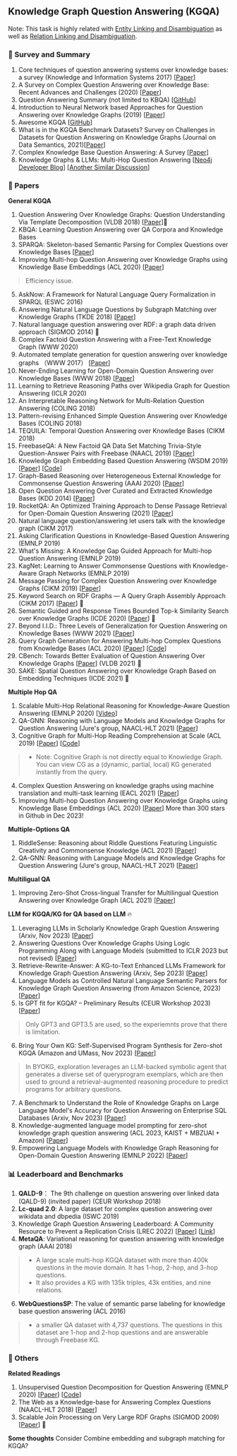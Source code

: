 ## Knowledge Graph Question Answering (KGQA)
Note: This task is highly related with [Entity Linking and Disambiguation](https://github.com/heathersherry/Knowledge-Graph-Tutorials-and-Papers/blob/master/topics/Entity%20Linking%20and%20Entity%20Disambiguation.md) as well as [Relation Linking and Disambiguation](https://github.com/heathersherry/Knowledge-Graph-Tutorials-and-Papers/blob/master/topics/Relation%20Linking%20and%20Relation%20Disambiguation.md).

### 📝 Survey and Summary
1. Core techniques of question answering systems over knowledge bases: a survey (Knowledge and Information Systems 2017) [[Paper](https://link.springer.com/article/10.1007/s10115-017-1100-y)]
2. A Survey on Complex Question Answering over Knowledge Base: Recent Advances and Challenges (2020) [[Paper](https://arxiv.org/pdf/2007.13069.pdf)]
3. Question Answering Summary (not limited to KBQA) [[GitHub](https://github.com/sebastianruder/NLP-progress/blob/master/english/question_answering.md)]
4. Introduction to Neural Network based Approaches for Question Answering over Knowledge Graphs (2019) [[Paper](https://arxiv.org/pdf/1907.09361.pdf)]
5. Awesome KGQA [[GitHub](https://github.com/BshoterJ/awesome-kgqa)]
6. What is in the KGQA Benchmark Datasets? Survey on Challenges in Datasets for Question Answering on Knowledge Graphs (Journal on Data Semantics, 2021)[[Paper](https://link.springer.com/content/pdf/10.1007/s13740-021-00128-9.pdf)]
7. Complex Knowledge Base Question Answering: A Survey [[Paper](https://arxiv.org/pdf/2108.06688v1.pdf)]
8. Knowledge Graphs & LLMs: Multi-Hop Question Answering [[Neo4j Developer Blog](https://neo4j.com/developer-blog/knowledge-graphs-llms-multi-hop-question-answering/)] [[Another Similar Discussion](https://www.linkedin.com/pulse/multi-hop-question-answering-llms-knowledge-graphs-wisecube/)]

### 📝 Papers
__General KGQA__
1. Question Answering Over Knowledge Graphs: Question Understanding Via Template Decomposition (VLDB 2018) [[Paper](http://www.vldb.org/pvldb/vol11/p1373-zheng.pdf)]🌟
2. KBQA: Learning Question Answering over QA Corpora and Knowledge Bases
3. SPARQA: Skeleton-based Semantic Parsing for Complex Questions over Knowledge Bases [[Paper](https://arxiv.org/pdf/2003.13956.pdf)]
4. Improving Multi-hop Question Answering over Knowledge Graphs using Knowledge Base Embeddings (ACL 2020) [[Paper](https://www.aclweb.org/anthology/2020.acl-main.412.pdf)]
> Efficiency issue.
5. AskNow: A Framework for Natural Language Query Formalization in SPARQL (ESWC 2016)
6. Answering Natural Language Questions by Subgraph Matching over Knowledge Graphs (TKDE 2018) [[Paper](https://ieeexplore.ieee.org/document/8085196)]
7. Natural language question answering over RDF: a graph data driven approach (SIGMOD 2014) 🌟
8. Complex Factoid Question Answering with a Free-Text Knowledge Graph (WWW 2020)
9. Automated template generation for question answering over knowledge graphs （WWW 2017） [[Paper](https://dl.acm.org/doi/pdf/10.1145/3038912.3052583)]
10. Never-Ending Learning for Open-Domain Question Answering over Knowledge Bases (WWW 2018) [[Paper](https://dl.acm.org/doi/pdf/10.1145/3178876.3186004)]
11. Learning to Retrieve Reasoning Paths over Wikipedia Graph for Question Answering (ICLR 2020)
12. An Interpretable Reasoning Network for Multi-Relation Question Answering (COLING 2018)
13. Pattern-revising Enhanced Simple Question Answering over Knowledge Bases (COLING 2018)
14. TEQUILA: Temporal Question Answering over Knowledge Bases (CIKM 2018)
15. FreebaseQA: A New Factoid QA Data Set Matching Trivia-Style Question-Answer Pairs with Freebase (NAACL 2019) [[Paper](https://www.aclweb.org/anthology/N19-1028.pdf)]
16. Knowledge Graph Embedding Based Question Answering (WSDM 2019) [[Paper](https://dl.acm.org/doi/pdf/10.1145/3289600.3290956)] [[Code](https://github.com/xhuang31/KEQA_WSDM19)]
17. Graph-Based Reasoning over Heterogeneous External Knowledge for Commonsense Question Answering (AAAI 2020) [[Paper](https://arxiv.org/pdf/1909.05311.pdf)]
18. Open Question Answering Over Curated and Extracted Knowledge Bases (KDD 2014) [[Paper](https://dl.acm.org/doi/pdf/10.1145/2623330.2623677)]
19. RocketQA: An Optimized Training Approach to Dense Passage Retrieval for Open-Domain Question Answering (2021) [[Paper](https://arxiv.org/pdf/2010.08191.pdf)]
20. Natural language question/answering let users talk with the knowledge graph (CIKM 2017)
21. Asking Clarification Questions in Knowledge-Based Question Answering (EMNLP 2019)
22. What's Missing: A Knowledge Gap Guided Approach for Multi-hop Question Answering (EMNLP 2019)
23. KagNet: Learning to Answer Commonsense Questions with Knowledge-Aware Graph Networks (EMNLP 2019)
24. Message Passing for Complex Question Answering over Knowledge Graphs (CIKM 2019) [[Paper](https://arxiv.org/pdf/1908.06917.pdf)]
25. Keyword Search on RDF Graphs — A Query Graph Assembly Approach (CIKM 2017) [[Paper](https://dl.acm.org/doi/pdf/10.1145/3132847.3132957)] 🌟
26. Semantic Guided and Response Times Bounded Top-k Similarity Search over Knowledge Graphs (ICDE 2020) [[Paper](https://ieeexplore.ieee.org/stamp/stamp.jsp?tp=&arnumber=9101747&tag=1)] 🌟
27. Beyond I.I.D.: Three Levels of Generalization for Question Answering on Knowledge Bases (WWW 2021) [[Paper](https://arxiv.org/pdf/2011.07743.pdf)]
28. Query Graph Generation for Answering Multi-hop Complex Questions from Knowledge Bases (ACL 2020) [[Paper](https://www.aclweb.org/anthology/2020.acl-main.91.pdf)] [[Code](https://github.com/lanyunshi/Multi-hopComplexKBQA)]
29. CBench: Towards Better Evaluation of Question Answering Over Knowledge Graphs [[Paper](https://vldb.org/pvldb/vol14/p1325-orogat.pdf)] (VLDB 2021) 🌟
30. SAKE: Spatial Question Answering over Knowledge Graph Based on Embedding Techniques (ICDE 2021) 🌟

__Multiple Hop QA__
1. Scalable Multi-Hop Relational Reasoning for Knowledge-Aware Question Answering (EMNLP 2020) [[Video](https://virtual.2020.emnlp.org/paper_main.1648.html)]
2. QA-GNN: Reasoning with Language Models and Knowledge Graphs for Question Answering (Jure's group, NAACL-HLT 2021) [[Paper](https://arxiv.org/pdf/2104.06378.pdf)]
3. Cognitive Graph for Multi-Hop Reading Comprehension at Scale (ACL 2019) [[Paper](https://arxiv.org/abs/1905.05460)] [[Code](https://github.com/THUDM/CogQA)]
> * Note: Cognitive Graph is not directly equal to Knowledge Graph. You can view CG as a (dynamic, partial, local) KG generated instantly from the query.
4. Complex Question Answering on knowledge graphs using machine translation and multi-task learning (EACL 2021) [[Paper](https://aclanthology.org/2021.eacl-main.300/)]
5. Improving Multi-hop Question Answering over Knowledge Graphs using Knowledge Base Embeddings (ACL 2020) [[Paper](https://malllabiisc.github.io/publications/papers/final_embedkgqa.pdf)] More than 300 stars in Github in Dec 2023!

__Multiple-Options QA__
1. RiddleSense: Reasoning about Riddle Questions Featuring Linguistic Creativity and Commonsense Knowledge (ACL 2021) [[Paper](https://aclanthology.org/2021.findings-acl.131.pdf)]
2. QA-GNN: Reasoning with Language Models and Knowledge Graphs for Question Answering (Jure's group, NAACL-HLT 2021) [[Paper](https://arxiv.org/pdf/2104.06378.pdf)]

__Multiligual QA__
1. Improving Zero-Shot Cross-lingual Transfer for Multilingual Question Answering over Knowledge Graph (ACL 2021) [[Paper](https://aclanthology.org/2021.naacl-main.465/)]

__LLM for KGQA/KG for QA based on LLM__ 🔥
1. Leveraging LLMs in Scholarly Knowledge Graph Question Answering (Arxiv, Nov 2023) [[Paper](https://arxiv.org/abs/2311.09841)]
2. Answering Questions Over Knowledge Graphs Using Logic Programming Along with Language Models (submitted to ICLR 2023 but not revised) [[Paper](https://openreview.net/forum?id=D2lo4toTUTo)]
3. Retrieve-Rewrite-Answer: A KG-to-Text Enhanced LLMs Framework for Knowledge Graph Question Answering (Arxiv, Sep 2023) [[Paper](https://arxiv.org/abs/2309.11206)]
4. Language Models as Controlled Natural Language Semantic Parsers for Knowledge Graph Question Answering (from Amazon Science, 2023) [[Paper](https://assets.amazon.science/10/14/9c09d8964b4b8b6219286d8fc05e/language-models-as-controlled-natural-language-semantic-parsers-for-knowledge-graph-question-answering.pdf)]
5. Is GPT fit for KGQA? – Preliminary Results (CEUR Workshop 2023) [[Paper](https://ceur-ws.org/Vol-3447/Text2KG_Paper_11.pdf)]
> Only GPT3 and GPT3.5 are used, so the experiemnts prove that there is limitation.
6. Bring Your Own KG: Self-Supervised Program Synthesis for Zero-shot KGQA (Amazon and UMass, Nov 2023) [[Paper](https://arxiv.org/pdf/2311.07850v1.pdf)]
> In BYOKG, exploration leverages an LLM-backed symbolic agent that generates a diverse set of queryprogram exemplars, which are then used to ground a retrieval-augmented reasoning procedure to predict programs for arbitrary questions.
7. A Benchmark to Understand the Role of Knowledge Graphs on Large Language Model's Accuracy for Question Answering on Enterprise SQL Databases (Arxiv, Nov 2023) [[Paper](https://arxiv.org/abs/2311.07509)]
8. Knowledge-augmented language model prompting for zero-shot knowledge graph question answering (ACL 2023, KAIST + MBZUAI + Amazon) [[Paper](https://www.amazon.science/publications/knowledge-augmented-language-model-prompting-for-zero-shot-knowledge-graph-question-answering)]
9. Empowering Language Models with Knowledge Graph Reasoning for Open-Domain Question Answering (EMNLP 2022) [[Paper](https://aclanthology.org/2022.emnlp-main.650.pdf)]

### 📊 Leaderboard and Benchmarks
1. __QALD-9__： The 9th challenge on question answering over linked data (QALD-9) (invited paper) (CEUR Workshop 2018)
2. __Lc-quad 2.0__: A large dataset for complex question answering over wikidata and dbpedia (ISWC 2019)
3. Knowledge Graph Question Answering Leaderboard: A Community Resource to Prevent a Replication Crisis (LREC 2022) [[Paper](https://aclanthology.org/2022.lrec-1.321/)] [[Link](https://kgqa.github.io/leaderboard/)]
4. __MetaQA__: Variational reasoning for question answering with knowledge graph (AAAI 2018)
> * A large scale multi-hop KGQA dataset with more than 400k questions in the movie domain. It has 1-hop, 2-hop, and 3-hop questions.
> * It also provides a KG with 135k triples, 43k entities, and nine relations.
6. __WebQuestionsSP__: The value of semantic parse labeling for knowledge base question answering (ACL 2016)
> * a smaller QA dataset with 4,737 questions. The questions in this dataset are 1-hop and 2-hop questions and are answerable through Freebase KG.

### 🧐 Others
__Related Readings__
1. Unsupervised Question Decomposition for Question Answering (EMNLP 2020) [[Paper](https://www.aclweb.org/anthology/2020.emnlp-main.713.pdf)] [[Code](https://github.com/facebookresearch/UnsupervisedDecomposition)]
2. The Web as a Knowledge-base for Answering Complex Questions (NAACL-HLT 2018) [[Paper](https://www.aclweb.org/anthology/N18-1059.pdf)]
3. Scalable Join Processing on Very Large RDF Graphs (SIGMOD 2009) [[Paper](https://sites.fas.harvard.edu/~cs265/papers/neumann-2009.pdf)] 🌟

__Some thoughts__
Consider Combine embedding and subgraph matching for KGQA?
